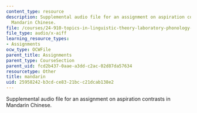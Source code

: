 ```yaml
---
content_type: resource
description: Supplemental audio file for an assignment on aspiration contrasts in
  Mandarin Chinese.
file: /courses/24-910-topics-in-linguistic-theory-laboratory-phonology-spring-2007/25958242b3cdce8321bcc21dcab138e2_mandarin.aiff
file_type: audio/x-aiff
learning_resource_types:
- Assignments
ocw_type: OCWFile
parent_title: Assignments
parent_type: CourseSection
parent_uid: fcd2b437-0aae-a3dd-c2ac-02d87da57634
resourcetype: Other
title: mandarin
uid: 25958242-b3cd-ce83-21bc-c21dcab138e2
---
```

Supplemental audio file for an assignment on aspiration contrasts in Mandarin Chinese.